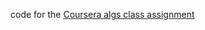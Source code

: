 code for the [Coursera algs class assignment](http://coursera.cs.princeton.edu/algs4/assignments/percolation.html)
